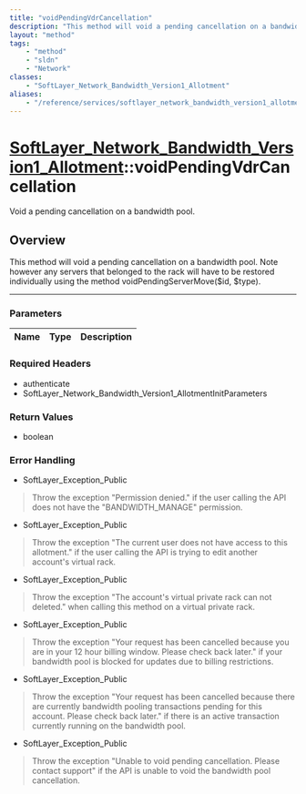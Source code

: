 ```yaml
---
title: "voidPendingVdrCancellation"
description: "This method will void a pending cancellation on a bandwidth pool. Note however any servers that belonged to the rack wil... "
layout: "method"
tags:
    - "method"
    - "sldn"
    - "Network"
classes:
    - "SoftLayer_Network_Bandwidth_Version1_Allotment"
aliases:
    - "/reference/services/softlayer_network_bandwidth_version1_allotment/voidPendingVdrCancellation"
---
```

# [SoftLayer_Network_Bandwidth_Version1_Allotment](/reference/services/SoftLayer_Network_Bandwidth_Version1_Allotment)::voidPendingVdrCancellation

Void a pending cancellation on a bandwidth pool.


## Overview 
This method will void a pending cancellation on a bandwidth pool. Note however any servers that belonged to the rack will have to be restored individually using the method voidPendingServerMove($id, $type). 

-----

### Parameters 
|Name | Type | Description |
| --- | --- | --- |


### Required Headers
* authenticate
* SoftLayer_Network_Bandwidth_Version1_AllotmentInitParameters


### Return Values
* boolean



### Error Handling

* SoftLayer_Exception_Public 

> Throw the exception "Permission denied." if the user calling the API does not have the "BANDWIDTH_MANAGE" permission. 

* SoftLayer_Exception_Public 

> Throw the exception "The current user does not have access to this allotment." if the user calling the API is trying to edit another account's virtual rack. 

* SoftLayer_Exception_Public 

> Throw the exception "The account's virtual private rack can not deleted." when calling this method on a virtual private rack. 

* SoftLayer_Exception_Public 

> Throw the exception "Your request has been cancelled because you are in your 12 hour billing window.  Please check back later." if your bandwidth pool is blocked for updates due to billing restrictions. 

* SoftLayer_Exception_Public 

> Throw the exception "Your request has been cancelled because there are currently bandwidth pooling transactions pending for this account.  Please check back later." if there is an active transaction currently running on the bandwidth pool. 

* SoftLayer_Exception_Public 

> Throw the exception "Unable to void pending cancellation.  Please contact support" if the API is unable to void the bandwidth pool cancellation. 



